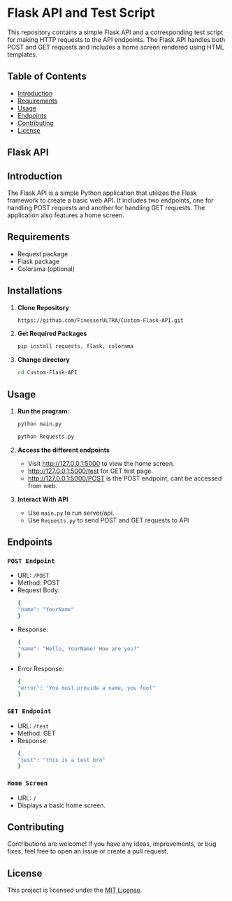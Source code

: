 # Flask API and Test Script

This repository contains a simple Flask API and a corresponding test script for making HTTP requests to the API endpoints. The Flask API handles both POST and GET requests and includes a home screen rendered using HTML templates.

## Table of Contents

- [Introduction](#introduction)
- [Requirements](#requirements)
- [Usage](#usage)
- [Endpoints](#endpoints)
- [Contributing](#contributing)
- [License](#license)


## Flask API

## Introduction

The Flask API is a simple Python application that utilizes the Flask framework to create a basic web API. It includes two endpoints, one for handling POST requests and another for handling GET requests. The application also features a home screen.

## Requirements
- Request package
- Flask package
- Colorama (optional)

## Installations

1. **Clone Repository**

   ```bash
   https://github.com/FinesserULTRA/Custom-Flask-API.git
   ```
2. **Get Required Packages**

   ```bash
   pip install requests, flask, colorama
   ```

3. **Change directory**

   ```bash
   cd Custom-Flask-API
   ```

## Usage

1. **Run the program:**

    ```bash
    python main.py
    ```
    ```bash
    python Requests.py
    ```

2. **Access the different endpoints**

    - Visit http://127.0.0.1:5000 to view the home screen.
    - http://127.0.0.1:5000/test for GET test page.
    - http://127.0.0.1:5000/POST is the POST endpoint, cant be accessed from web. 

3. **Interact With API**

   - Use `main.py` to run server/api.
   - Use `Requests.py` to send POST and GET requests to API


## Endpoints

### `POST Endpoint`

- URL: `/POST`
- Method: POST
- Request Body:
    ```bash
    {
    "name": "YourName"
    }
    ```
- Response:
    ```bash
    {
    "name": "Hello, YourName! How are you?"
    }
    ```
- Error Response:
    ```bash
    {
    "error": "You must provide a name, you fool"
    }
    ```

### `GET Endpoint`

- URL: `/test`
- Method: GET
- Response:
    ```bash
    {
    "test": "this is a test bro"
    }
    ```    
### `Home Screen`

- URL: `/`
- Displays a basic home screen.
  
## Contributing

Contributions are welcome! If you have any ideas, improvements, or bug fixes, feel free to open an issue or create a pull request.

## License

This project is licensed under the [MIT License](LICENSE).
